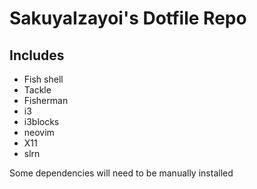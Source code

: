 # SakuyaIzayoi's Dotfile Repo

## Includes
* Fish shell
* Tackle
* Fisherman
* i3
* i3blocks
* neovim
* X11
* slrn

Some dependencies will need to be manually installed
